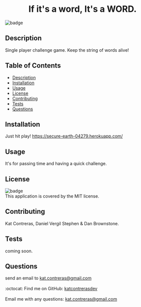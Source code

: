 
<h1 align="center">If it's a word, It's a WORD. </h1>

![badge](https://img.shields.io/badge/license-MIT-brightgreen)<br />
## Description
Single player challenge game. Keep the string of words alive!
## Table of Contents
- [Description](#description)
- [Installation](#installation)
- [Usage](#usage)
- [License](#license)
- [Contributing](#contributing)
- [Tests](#tests)
- [Questions](#questions)
## Installation
Just hit play! https://secure-earth-04279.herokuapp.com/
## Usage
It's for passing time and having a quick challenge.
## License
![badge](https://img.shields.io/badge/license-MIT-brightgreen)
<br />
This application is covered by the MIT license. 
## Contributing
Kat Contreras, Daniel Vergil Stephen & Dan Brownstone.
## Tests
coming soon.
## Questions
send an email to kat.contreras@gmail.com<br />
<br />
:octocat: Find me on GitHub: [katcontrerasdev](https://github.com/katcontrerasdev)<br />
<br />
Email me with any questions: kat.contreras@gmail.com<br /><br />
